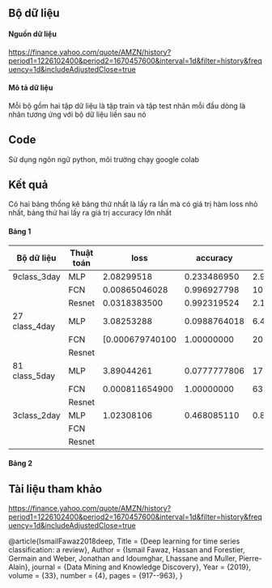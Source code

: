 
## Bộ dữ liệu 
#### Nguồn dữ liệu
  https://finance.yahoo.com/quote/AMZN/history?period1=1226102400&period2=1670457600&interval=1d&filter=history&frequency=1d&includeAdjustedClose=true

#### Mô tả dữ liệu
  Mỗi bộ gồm hai tập dữ liệu là tập train và tập test nhãn mỗi đầu dòng là nhãn tương ứng với bộ dữ liệu liền sau nó
## Code 

Sử dụng ngôn ngữ python, môi trường chạy google colab

## Kết quả
Có hai bảng thống kê bảng thứ nhất là lấy ra lần mà có giá trị hàm loss nhỏ nhất, bảng thứ hai lấy ra giá trị accuracy lớn nhất
#### Bảng 1
| Bộ dữ liệu | Thuật toán |loss | accuracy| val_loss |val_accuracy|lr|
|--------------|-------|------|-------|---------|---------|-----------|
| 9class_3day |MLP |2.08299518 | 0.233486950 |2.94052839| 0.289320379|0.00100000005|
|             |FCN|0.00865046028| 0.996927798|10.5463867  |0.669902921|0.0000999999975|
|             | Resnet |0.0318383500|  0.992319524| 2.18130589| 0.730097115|0.0000999999975|
|27 class_4day|MLP|3.08253288| 0.0988764018| 6.40033484| 0.0634920672|0.00100000005|
|             |FCN|[0.000679740100| 1.00000000| 20.8912544| 0.321995467|0.0000999999975|
|             |Resnet|
|81 class_5day|MLP|3.89044261| 0.0777777806| 17.6925926| 0.0431034490|0.00100000005|
|             |FCN|0.000811654900|1.00000000|63.6605606| 0.132183909|0.0000999999975|
|             |Resnet||||||
|3class_2day|MLP|1.02308106| 0.468085110| 0.882552207| 0.529010236|0.00100000005|
|           |FCN||
|           |Resnet||
#### Bảng 2
## Tài liệu tham khảo

https://finance.yahoo.com/quote/AMZN/history?period1=1226102400&period2=1670457600&interval=1d&filter=history&frequency=1d&includeAdjustedClose=true

@article{IsmailFawaz2018deep,
  Title                    = {Deep learning for time series classification: a review},
  Author                   = {Ismail Fawaz, Hassan and Forestier, Germain and Weber, Jonathan and Idoumghar, Lhassane and Muller, Pierre-Alain},
  journal                  = {Data Mining and Knowledge Discovery},
  Year                     = {2019},
  volume                   = {33},
  number                   = {4},
  pages                    = {917--963},
}

